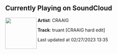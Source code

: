 ## Currently Playing on SoundCloud

[<img align="left" width="100" src="https://i1.sndcdn.com/artworks-zQaJQARgeaF9kA1O-z1bmBA-t500x500.jpg">](https://soundcloud.com/craighughesdj/alan-fitzpatrick-truant-hard-edit)

**Artist**: CRAAIG 

**Track**: truant [CRAAIG hard edit]

Last updated at 02/27/2023 13:35
